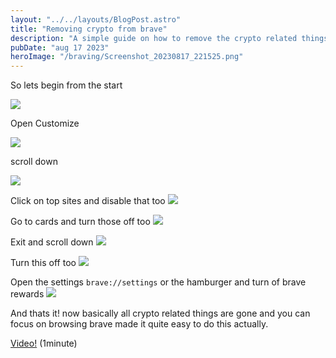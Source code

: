 ```yaml
---
layout: "../../layouts/BlogPost.astro"
title: "Removing crypto from brave"
description: "A simple guide on how to remove the crypto related things mostly from brave"
pubDate: "aug 17 2023"
heroImage: "/braving/Screenshot_20230817_221525.png"
---
```


So lets begin from the start

![](/braving/Screenshot_20230817_221416.png)

Open Customize

![](/braving/Screenshot_20230817_214917.png)

scroll down

![](/braving/Screenshot_20230817_215929.png)

Click on top sites and disable that too
![](/braving/Screenshot_20230817_215945.png)

Go to cards and turn those off too
![](/braving/Screenshot_20230817_220021.png)

Exit and scroll down
![](/braving/Screenshot_20230817_220037.png)

Turn this off too
![](/braving/Screenshot_20230817_220045.png)

Open the settings `brave://settings` or the hamburger
and turn of brave rewards
![](/braving/Screenshot_20230817_220122.png)

And thats it! now basically all crypto related things are gone and you can focus on browsing brave made it quite easy to do this actually.

[Video!](/braving/1232023-08-17_21-52-30.mp4) (1minute)
